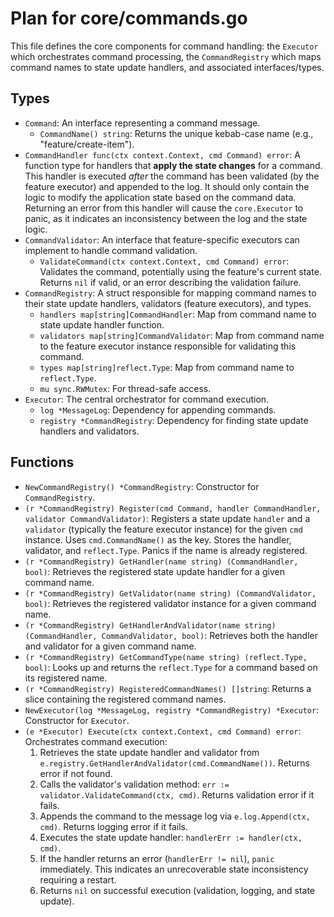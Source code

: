 # Plan for core/commands.go

This file defines the core components for command handling: the `Executor` which orchestrates command processing, the `CommandRegistry` which maps command names to state update handlers, and associated interfaces/types.

## Types

- `Command`: An interface representing a command message.
    - `CommandName() string`: Returns the unique kebab-case name (e.g., "feature/create-item").
- `CommandHandler func(ctx context.Context, cmd Command) error`: A function type for handlers that **apply the state changes** for a command. This handler is executed *after* the command has been validated (by the feature executor) and appended to the log. It should only contain the logic to modify the application state based on the command data. Returning an error from this handler will cause the `core.Executor` to panic, as it indicates an inconsistency between the log and the state logic.
- `CommandValidator`: An interface that feature-specific executors can implement to handle command validation.
    - `ValidateCommand(ctx context.Context, cmd Command) error`: Validates the command, potentially using the feature's current state. Returns `nil` if valid, or an error describing the validation failure.
- `CommandRegistry`: A struct responsible for mapping command names to their state update handlers, validators (feature executors), and types.
    - `handlers map[string]CommandHandler`: Map from command name to state update handler function.
    - `validators map[string]CommandValidator`: Map from command name to the feature executor instance responsible for validating this command.
    - `types map[string]reflect.Type`: Map from command name to `reflect.Type`.
    - `mu sync.RWMutex`: For thread-safe access.
- `Executor`: The central orchestrator for command execution.
    - `log *MessageLog`: Dependency for appending commands.
    - `registry *CommandRegistry`: Dependency for finding state update handlers and validators.

## Functions

- `NewCommandRegistry() *CommandRegistry`: Constructor for `CommandRegistry`.
- `(r *CommandRegistry) Register(cmd Command, handler CommandHandler, validator CommandValidator)`: Registers a state update `handler` and a `validator` (typically the feature executor instance) for the given `cmd` instance. Uses `cmd.CommandName()` as the key. Stores the handler, validator, and `reflect.Type`. Panics if the name is already registered.
- `(r *CommandRegistry) GetHandler(name string) (CommandHandler, bool)`: Retrieves the registered state update handler for a given command name.
- `(r *CommandRegistry) GetValidator(name string) (CommandValidator, bool)`: Retrieves the registered validator instance for a given command name.
- `(r *CommandRegistry) GetHandlerAndValidator(name string) (CommandHandler, CommandValidator, bool)`: Retrieves both the handler and validator for a given command name.
- `(r *CommandRegistry) GetCommandType(name string) (reflect.Type, bool)`: Looks up and returns the `reflect.Type` for a command based on its registered name.
- `(r *CommandRegistry) RegisteredCommandNames() []string`: Returns a slice containing the registered command names.
- `NewExecutor(log *MessageLog, registry *CommandRegistry) *Executor`: Constructor for `Executor`.
- `(e *Executor) Execute(ctx context.Context, cmd Command) error`: Orchestrates command execution:
    1. Retrieves the state update handler and validator from `e.registry.GetHandlerAndValidator(cmd.CommandName())`. Returns error if not found.
    2. Calls the validator's validation method: `err := validator.ValidateCommand(ctx, cmd)`. Returns validation error if it fails.
    3. Appends the command to the message log via `e.log.Append(ctx, cmd)`. Returns logging error if it fails.
    4. Executes the state update handler: `handlerErr := handler(ctx, cmd)`.
    5. If the handler returns an error (`handlerErr != nil`), `panic` immediately. This indicates an unrecoverable state inconsistency requiring a restart.
    6. Returns `nil` on successful execution (validation, logging, and state update).
